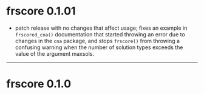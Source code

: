 
# frscore 0.1.01

- patch release with no changes that affect usage; fixes an example in `frscored_cna()` documentation that started throwing an error due to changes in the `cna` package, and stops `frscore()` from throwing a confusing warning when the number of solution types exceeds the value of the argument maxsols. 



---

# frscore 0.1.0


